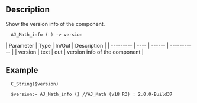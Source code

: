 ﻿<!-- AJ_Math_info ( ) -> version -->


## Description

Show the version info of the component.

```4d
  AJ_Math_info ( ) -> version
```

| Parameter | Type | In/Out | Description |
| --------- | ---- | ------ | ----------- |
| version | text | out | version info of the component |

## Example

```
  C_String($version)

  $version:= AJ_Math_info () //AJ_Math (v18 R3) : 2.0.0-Build37
```
